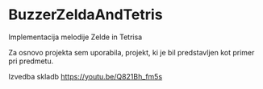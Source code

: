 # BuzzerZeldaAndTetris
Implementacija melodije Zelde in Tetrisa

Za osnovo projekta sem uporabila, projekt, ki je bil predstavljen kot primer pri predmetu.

Izvedba skladb
https://youtu.be/Q821Bh_fm5s

